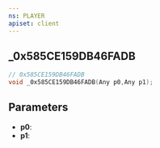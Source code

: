 ```yaml
---
ns: PLAYER
apiset: client
---
```

## _0x585CE159DB46FADB

```c
// 0x585CE159DB46FADB
void _0x585CE159DB46FADB(Any p0,Any p1);
```


## Parameters
* **p0**:
* **p1**: